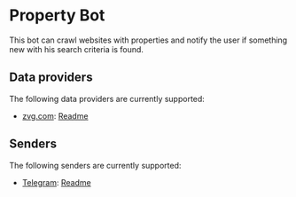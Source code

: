 # Property Bot

This bot can crawl websites with properties and notify the user if something new with his search criteria is found.

## Data providers

The following data providers are currently supported:

- [zvg.com](https://zvg.com): [Readme](PropertyBot.ZVG/README.md)

## Senders

The following senders are currently supported:

- [Telegram](https://telegram.org): [Readme](PropertyBot.Sender.Telegram/README.md)